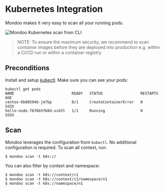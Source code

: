 # Kubernetes Integration

Mondoo makes it very easy to scan all your running pods.

![Mondoo Kubernetes scan from CLI](../static/videos/k8s-scan.gif)

> NOTE: To ensure the maximum security, we recommend to scan container images before they are deployed into production e.g. within a CI/CD run or within a container registry

## Preconditions

Install and setup [kubectl](https://kubernetes.io/docs/tasks/tools/install-kubectl/). Make sure you can see your pods:

```
kubectl get pods
NAME                          READY   STATUS                 RESTARTS   AGE
centos-6b88594b-jm7bp         0/1     CreateContainerError   0          5d1h
hello-node-7676b5fb8d-xck5l   1/1     Running                0          5d1h
```

## Scan

Mondoo leverages the configuration from `kubectl`. No additional configuration is required. To scan all context, run:

```
$ mondoo scan -t k8s://
```

You can also filter by context and namespace:

```
$ mondoo scan -t k8s://context/c1
$ mondoo scan -t k8s://context/c1/namespace/n1
$ mondoo scan -t k8s://namespace/n1
```